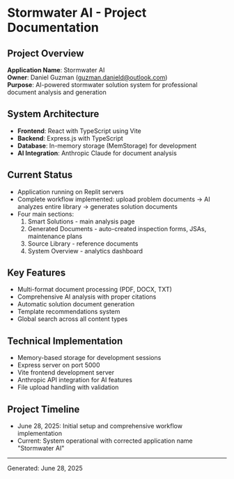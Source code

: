 # Stormwater AI - Project Documentation

## Project Overview
**Application Name**: Stormwater AI  
**Owner**: Daniel Guzman (guzman.danield@outlook.com)  
**Purpose**: AI-powered stormwater solution system for professional document analysis and generation

## System Architecture
- **Frontend**: React with TypeScript using Vite
- **Backend**: Express.js with TypeScript  
- **Database**: In-memory storage (MemStorage) for development
- **AI Integration**: Anthropic Claude for document analysis

## Current Status
- Application running on Replit servers
- Complete workflow implemented: upload problem documents → AI analyzes entire library → generates solution documents
- Four main sections:
  1. Smart Solutions - main analysis page
  2. Generated Documents - auto-created inspection forms, JSAs, maintenance plans
  3. Source Library - reference documents
  4. System Overview - analytics dashboard

## Key Features
- Multi-format document processing (PDF, DOCX, TXT)
- Comprehensive AI analysis with proper citations
- Automatic solution document generation
- Template recommendations system
- Global search across all content types

## Technical Implementation
- Memory-based storage for development sessions
- Express server on port 5000
- Vite frontend development server
- Anthropic API integration for AI features
- File upload handling with validation

## Project Timeline
- June 28, 2025: Initial setup and comprehensive workflow implementation
- Current: System operational with corrected application name "Stormwater AI"

---
Generated: June 28, 2025